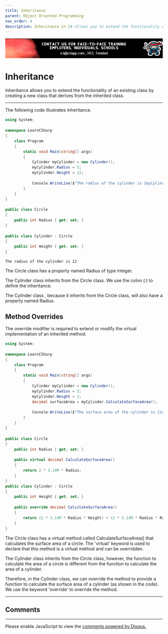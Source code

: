 ```yaml
---
title: Inheritance
parent: Object Oriented Programming
nav_order: 4
description: Inheritance in C# allows you to extend the functionality of an existing class by creating a new class that derives from the inherited class.
---
```


![banner](/banner.png)

# Inheritance

Inheritance allows you to extend the functionality of an existing class by creating a new class that derives from the inherited class.

****

The following code illustrates inheritance.

```csharp
using System;

namespace LearnCSharp
{
    class Program
    {
        static void Main(string[] args)
        {
            Cylinder myCylinder = new Cylinder();
            myCylinder.Radius = 5;
            myCylinder.Height = 12;

            Console.WriteLine($"The radius of the cylinder is {myCylinder.Height}");
        }
    }
}

public class Circle
{
    public int Radius { get; set; }
}

public class Cylinder : Circle
{
    public int Height { get; set; }
}
```

```
The radius of the cylinder is 12
```

The Circle class has a property named Radius of type integer. 

The Cylinder class inherits from the Circle class. We use the colon (:) to define the inheritance. 

The Cylinder class , because it inherits from the Circle class, will also have a property named Radius. 

## Method Overrides

The override modifier is required to extend or modify the virtual implementation of an inherited method.

```csharp
using System;

namespace LearnCSharp
{
    class Program
    {
        static void Main(string[] args)
        {
            Cylinder myCylinder = new Cylinder();
            myCylinder.Radius = 2;
            myCylinder.Height = 3;
            decimal surfaceArea = myCylinder.CalculateSurfaceArea();

            Console.WriteLine($"The surface area of the cylinder is {surfaceArea}");
        }
    }
}

public class Circle
{
    public int Radius { get; set; }

    public virtual decimal CalculateSurfaceArea()
    {
        return 2 * 3.14M * Radius;
    }
}
public class Cylinder : Circle
{
    public int Height { get; set; }

    public override decimal CalculateSurfaceArea()
    {
        return (2 * 3.14M * Radius * Height) + (2 * 3.14M * Radius * Radius);
    }
}
```

The Circle class has a virtual method called CalculateSurfaceArea() that calculates the surface area of a circle. The 'virtual' keyword is used to declare that this method is a virtual method and can be overridden. 

The Cylinder class inherits from the Circle class, however, the function to calculate the area of a circle is different from the function to calculate the area of a cylinder. 

Therefore, in the Cylinder class, we can override the method to provide a function to calculate the surface area of a cylinder (as shown in the code). We use the keyword 'override' to override the method.

****
## Comments
****
<div id="disqus_thread"></div>
<script>

var disqus_config = function () {
this.page.url = 'https://csharp.rclapp.com/object-oriented-programming/inheritance.html';  
this.page.identifier = 'inheritance'; 
};

(function() {
var d = document, s = d.createElement('script');
s.src = 'https://csharper.disqus.com/embed.js';
s.setAttribute('data-timestamp', +new Date());
(d.head || d.body).appendChild(s);
})();
</script>
<noscript>Please enable JavaScript to view the <a href="https://disqus.com/?ref_noscript">comments powered by Disqus.</a></noscript>
